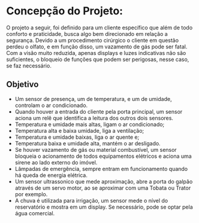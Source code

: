 # Concepção do Projeto:
  O projeto a seguir, foi definido para um cliente específico que além de todo conforto e praticidade, busca algo bem direcionado em relação a segurança.
Devido a um procedimento cirúrgico o cliente em questão perdeu o olfato, e em função disso, um vazamento de gás pode ser fatal. 
Com a visão muito reduzida, apenas displays e luzes indicativas não são suficientes, o bloqueio de funções que podem ser perigosas, nesse caso, se faz necessário.
## Objetivo
 - Um sensor de presença, um de temperatura, e um de umidade, controlam o ar condicionado. 
 - Quando houver a entrada do cliente pela porta principal, um sensor aciona um relê que identifica a leitura dos outros dois sensores.
 - Temperatura e umidade mais altas, ligam o ar condicionado;
 - Temperatura alta e baixa umidade, liga a ventilação; 
 - Temperatura e umidade baixas, liga o ar quente e;
 - Temperatura baixa e umidade alta, mantém o ar desligado.
 - Se houver vazamento de gás ou material combustível, um sensor bloqueia o acionamento de todos equipamentos elétricos e aciona uma sirene ao lado externo do imóvel.
 - Lâmpadas de emergência, sempre entram em funcionamento quando há queda de energia elétrica.
 - Um sensor ultrassonico que mede aproximação, abre a porta do galpão através de um servo motor, ao se aproximar com uma Tobata ou Trator por exemplo.
 - A chuva é utilizada para irrigação, um sensor mede o nível do reservatório e mostra em um display. Se necessário, pode se optar pela água comercial.


